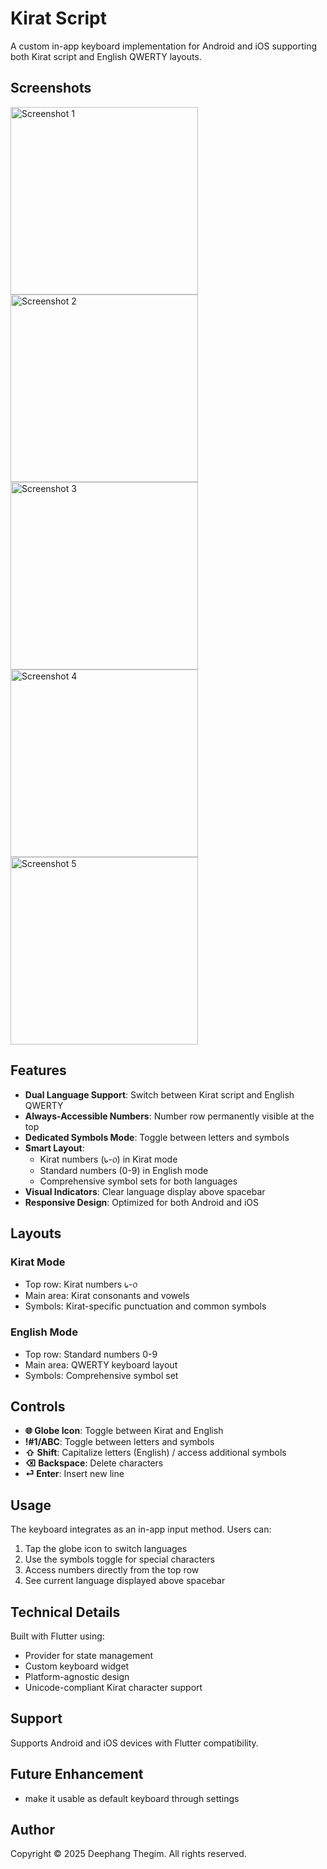 # Kirat Script

A custom in-app keyboard implementation for Android and iOS supporting both Kirat script and English QWERTY layouts.

## Screenshots

<img src="https://github.com/user-attachments/assets/96d0ac2e-649d-4d26-a482-ff81106b4225" alt="Screenshot 1" width="300"/>
<img src="https://github.com/user-attachments/assets/427d1ef0-4ceb-4b0b-a177-3f63f1e36eb7" alt="Screenshot 2" width="300"/>
<img src="https://github.com/user-attachments/assets/416ac6ad-017c-4d15-ae7b-9041b2b164b5" alt="Screenshot 3" width="300"/>
<img src="https://github.com/user-attachments/assets/3f6de3fd-6481-4459-a4eb-b4a2f4ac037a" alt="Screenshot 4" width="300"/>
<img src="https://github.com/user-attachments/assets/f2d46e6f-4668-42c9-9c01-6bb304c2fd9c" alt="Screenshot 5" width="300"/>



## Features

- **Dual Language Support**: Switch between Kirat script and English QWERTY
- **Always-Accessible Numbers**: Number row permanently visible at the top
- **Dedicated Symbols Mode**: Toggle between letters and symbols
- **Smart Layout**:
  - Kirat numbers (᥇-᥆) in Kirat mode
  - Standard numbers (0-9) in English mode
  - Comprehensive symbol sets for both languages
- **Visual Indicators**: Clear language display above spacebar
- **Responsive Design**: Optimized for both Android and iOS

## Layouts

### Kirat Mode

- Top row: Kirat numbers ᥇-᥆
- Main area: Kirat consonants and vowels
- Symbols: Kirat-specific punctuation and common symbols

### English Mode

- Top row: Standard numbers 0-9
- Main area: QWERTY keyboard layout
- Symbols: Comprehensive symbol set

## Controls

- **🌐 Globe Icon**: Toggle between Kirat and English
- **!#1/ABC**: Toggle between letters and symbols
- **⇧ Shift**: Capitalize letters (English) / access additional symbols
- **⌫ Backspace**: Delete characters
- **⏎ Enter**: Insert new line

## Usage

The keyboard integrates as an in-app input method. Users can:

1. Tap the globe icon to switch languages
2. Use the symbols toggle for special characters
3. Access numbers directly from the top row
4. See current language displayed above spacebar

## Technical Details

Built with Flutter using:

- Provider for state management
- Custom keyboard widget
- Platform-agnostic design
- Unicode-compliant Kirat character support

## Support

Supports Android and iOS devices with Flutter compatibility.

## Future Enhancement

- make it usable as default keyboard through settings

## Author

Copyright © 2025 Deephang Thegim. All rights reserved.
